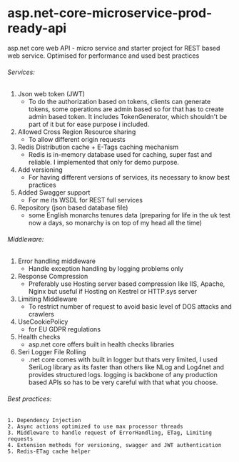 # asp.net-core-microservice-prod-ready-api
asp.net core web API - micro service and starter project for REST based web service. Optimised for performance and used best practices

###### Services:
  1. Json web token (JWT) 
      - To do the authorization based on tokens, clients can generate tokens, some operations are admin based so for that has to 
      create admin based token. It includes TokenGenerator, which shouldn't be part of it but for ease purpose i included. 
  2. Allowed Cross Region Resource sharing
      - To allow different origin requests
  3. Redis Distribution cache + E-Tags caching mechanism
      - Redis is in-memory database used for caching, super fast and reliable. I implemented that only for demo purpose.
  4. Add versioning 
      - For having different versions of services, its necessary to know best practices
  5. Added Swagger support
      - For me its WSDL for REST full services
  6. Repository (json based database file) 
      - some English monarchs tenures data (preparing for life in the uk test now a days, so monarchy is on top of my head all the time)
 
###### Middleware:
  1. Error handling middleware
      - Handle exception handling by logging problems only
  2. Response Compression 
      - Preferably use Hosting server based compression like IIS, Apache, Nginx but useful if Hosting on Kestrel or HTTP.sys server 
  3. Limiting Middleware 
      - To restrict number of request to avoid basic level of DOS attacks and crawlers
  4. UseCookiePolicy 
      - for EU GDPR regulations
  5. Health checks
      - asp.net core offers built in health checks libraries 
  6. Seri Logger File Rolling
      - .net core comes with built in logger but thats very limited, I used SeriLog library as its faster than others like NLog and             Log4net and provides structured logs. logging is backbone of any production based APIs so has to be very careful with that what         you choose.
    
 ###### Best practices: 
    1. Dependency Injection
    2. Async actions optimized to use max processor threads
    3. Middleware to handle request of ErrorHandling, ETag, Limiting requests 
    4. Extension methods for versioning, swagger and JWT authentication
    5. Redis-ETag cache helper 
  

